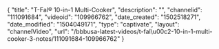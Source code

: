 {
    "title": "T-Fal&reg; 10-in-1 Multi-Cooker",
    "description": "",
    "channelid": "111091684",
    "videoid": "109966762",
    "date_created": "1502518271",
    "date_modified": "1504049171",
    "type": "captivate",
    "layout": "channelVideo",
    "url": "\/bbbusa-latest-videos\/t-fal\u00c2-10-in-1-multi-cooker-3-notes\/111091684-109966762"
}